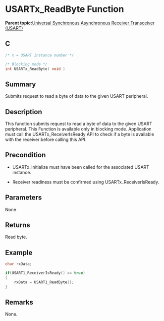 # USARTx\_ReadByte Function

**Parent topic:**[Universal Synchronous Asynchronous Receiver Transceiver \(USART\)](GUID-5ED4F08A-8227-486D-9727-78BD47CA0866.md)

## C

```c
/* x = USART instance number */

/* Blocking mode */
int USARTx_ReadByte( void )
```

## Summary

Submits request to read a byte of data to the given USART peripheral.

## Description

This function submits request to read a byte of data to the given USART peripheral. This Function is available only in blocking mode. Application must call the USARTx\_ReceiverIsReady API to check if a byte is available with the receiver before calling this API.

## Precondition

-   USARTx\_Initialize must have been called for the associated USART instance.

-   Receiver readiness must be confirmed using USARTx\_ReceiverIsReady.


## Parameters

None

## Returns

Read byte.

## Example

```c
char rxData;

if(USART1_ReceiverIsReady() == true)
{
    rxData = USART1_ReadByte();
}
```

## Remarks

None.

